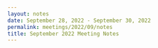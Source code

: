 ```yaml
---
layout: notes
date: September 28, 2022 - September 30, 2022
permalink: meetings/2022/09/notes
title: September 2022 Meeting Notes
---
```


